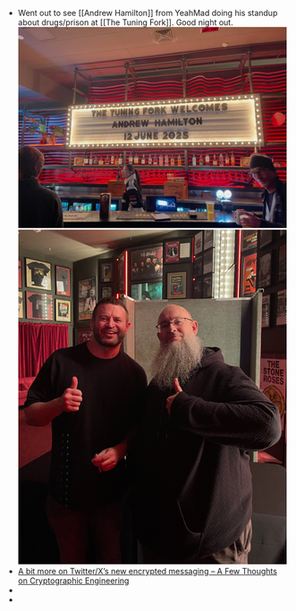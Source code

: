 - Went out to see [[Andrew Hamilton]] from YeahMad doing his standup about drugs/prison at [[The Tuning Fork]]. Good night out.
  ![TuningForkAndrewHamilton1.jpg](../assets/TuningForkAndrewHamilton1_1749725270464_0.jpg)
  ![TuningForkAndrewHamilton2.jpg](../assets/TuningForkAndrewHamilton2_1749725277140_0.jpg)
- [A bit more on Twitter/X&#8217;s new encrypted messaging &#8211; A Few Thoughts on Cryptographic Engineering](https://blog.cryptographyengineering.com/2025/06/09/a-bit-more-on-twitter-xs-new-encrypted-messaging/)
-
-